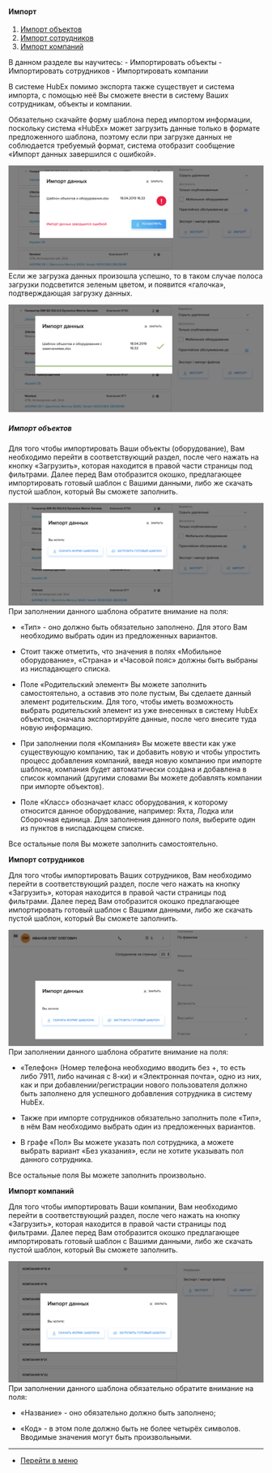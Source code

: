 #### Импорт
<html>
  <meta charset="utf-8">
  <title>Быстрый переход внутри документа</title>
 <ol>
       <li><a href="#objects">Импорт объектов</a></li>
       <li><a href="#workers">Импорт сотрудников</a></li>
       <li><a href="#companies">Импорт компаний</a></li>
 </ol>
</html>
В данном разделе вы научитесь:
- Импортировать объекты
- Импортировать сотрудников
- Импортировать компании

В системе HubEx помимо экспорта также существует и система импорта, с помощью неё Вы сможете внести в систему Ваших сотрудникам, объекты и компании.

Обязательно скачайте форму шаблона перед импортом информации, поскольку система «HubEx» может загрузить данные только в формате предложенного шаблона, поэтому если при загрузке данных не соблюдается требуемый формат, система отобразит сообщение «Импорт данных завершился с ошибкой».

![imp1.png](/attachments/images/FAQ/USER/Import/imp1.png)
Если же загрузка данных произошла успешно, то в таком случае полоса загрузки подсветится зеленым цветом, и появится «галочка», подтверждающая загрузку данных.

![imp2.png](/attachments/images/FAQ/USER/Import/imp2.png)

<h5 id="#objects">Импорт объектов</h5>

Для того чтобы импортировать Ваши объекты (оборудование), Вам необходимо перейти в соответствующий раздел, после чего нажать на кнопку «Загрузить», которая находится в правой части страницы под фильтрами. Далее перед Вам отобразится окошко, предлагающее импортировать готовый шаблон с Вашими данными, либо же скачать пустой шаблон, который Вы сможете заполнить.

![impobj1.png](/attachments/images/FAQ/USER/Import/impobj1.png)
При заполнении данного шаблона обратите внимание на поля:
- «Тип» - оно должно быть обязательно заполнено. Для этого Вам необходимо выбрать один из предложенных вариантов.

- Стоит также отметить, что значения в полях «Мобильное оборудование», «Страна» и «Часовой пояс» должны быть выбраны из ниспадающего списка.

- Поле «Родительский элемент» Вы можете заполнить самостоятельно, а оставив это поле пустым, Вы сделаете данный элемент родительским. Для того, чтобы иметь возможность выбрать родительский элемент из уже внесенных в систему HubEx объектов, сначала экспортируйте данные, после чего внесите туда новую информацию.

- При заполнении поля «Компания» Вы можете ввести как уже существующую компанию, так и добавить новую и чтобы упростить процесс добавления компаний, введя новую компанию при импорте шаблона, компания будет автоматически создана и добавлена в список компаний (другими словами Вы можете добавлять компании при импорте объектов).

- Поле «Класс» обозначает класс оборудования, к которому относится данное оборудование, например: Яхта, Лодка или Сборочная единица. Для заполнения данного поля, выберите один из пунктов в ниспадающем списке.

Все остальные поля Вы можете заполнить самостоятельно.


**Импорт сотрудников**

Для того чтобы импортировать Ваших сотрудников, Вам необходимо перейти в соответствующий раздел, после чего нажать на кнопку «Загрузить», которая находится в правой части страницы под фильтрами. Далее перед Вам отобразится окошко предлагающее импортировать готовый шаблон с Вашими данными, либо же скачать пустой шаблон, который Вы сможете заполнить.

![impwork1.png](/attachments/images/FAQ/USER/Import/impworker1.png)
При заполнении данного шаблона обратите внимание на поля:
- «Телефон» (Номер телефона необходимо вводить без +, то есть либо 7911, либо начиная с 8-ки) и «Электронная почта», одно из них, как и при добавлении/регистрации нового пользователя должно быть заполнено для успешного добавления сотрудника в систему HubEx.

- Также при импорте сотрудников обязательно заполнить поле «Тип», в нём Вам необходимо выбрать один из предложенных вариантов.

- В графе «Пол» Вы можете указать пол сотрудника, а можете выбрать вариант «Без указания», если не хотите указывать пол данного сотрудника.

Все остальные поля Вы можете заполнить произвольно.


**Импорт компаний**

Для того чтобы импортировать Ваши компании, Вам необходимо перейти в соответствующий раздел, после чего нажать на кнопку «Загрузить», которая находится в правой части страницы под фильтрами. Далее перед Вам отобразится окошко предлагающее импортировать готовый шаблон с Вашими данными, либо же скачать пустой шаблон, который Вы сможете заполнить.

![impcomp1.png](/attachments/images/FAQ/USER/Import/impcomp1.png)
При заполнении данного шаблона обязательно обратите внимание на поля:
- «Название» - оно обязательно должно быть заполнено;

- «Код» - в этом поле должно быть не более четырёх символов. Вводимые значения могут быть произвольными.


___
- [Перейти в меню](http://wiki.hubex.ru)
